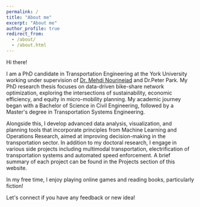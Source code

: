 ```yaml
---
permalink: /
title: "About me"
excerpt: "About me"
author_profile: true
redirect_from: 
  - /about/
  - /about.html
---
```


Hi there! 


I am a PhD candidate in Transportation Engineering at the York University working under supervision of [Dr. Mehdi Nourinejad](https://interactive-or.net/team) and Dr.Peter Park. My PhD research thesis focuses on data-driven bike-share network optimization, exploring the intersections of sustainability, economic efficiency, and equity in micro-mobility planning. My academic journey began with a Bachelor of Science in Civil Engineering, followed by a Master's degree in Transportation Systems Engineering.

Alongside this, I develop advanced data analysis, visualization, and planning tools that incorporate principles from Machine Learning and Operations Research, aimed at improving decision-making in the transportation sector. In addition to my doctoral research, I engage in various side projects including multimodal transportation, electrification of transportation systems and automated speed enforcement. A brief summary of each project can be found in the Projects section of this website.

In my free time, I enjoy playing online games and reading books, particularly fiction!

Let's connect if you have any feedback or new idea!


